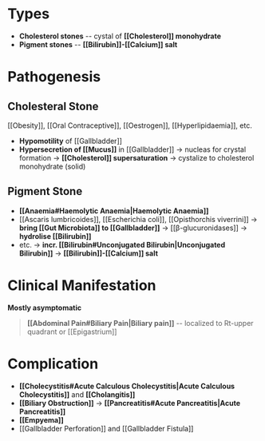 # Types
- **Cholesterol stones** -- cystal of **[[Cholesterol]] monohydrate**
- **Pigment stones** -- **[[Bilirubin]]-[[Calcium]] salt**

# Pathogenesis
## Cholesteral Stone
[[Obesity]], [[Oral Contraceptive]], [[Oestrogen]], [[Hyperlipidaemia]], etc.
- **Hypomotility** of [[Gallbladder]]
- **Hypersecretion of [[Mucus]]** in [[Gallbladder]] -> nucleas for crystal formation
-> **[[Cholesterol]] supersaturation** -> cystalize to cholesterol monohydrate (solid)

## Pigment Stone
- **[[Anaemia#Haemolytic Anaemia|Haemolytic Anaemia]]**
- [[Ascaris lumbricoides]], [[Escherichia coli]], [[Opisthorchis viverrini]] -> **bring [[Gut Microbiota]] to [[Gallbladder]]** -> [[β-glucuronidases]] -> **hydrolise [[Bilirubin]]**
- etc.
-> **incr. [[Bilirubin#Unconjugated Bilirubin|Unconjugated Bilirubin]]** -> **[[Bilirubin]]-[[Calcium]] salt**

# Clinical Manifestation
**Mostly asymptomatic**
> **[[Abdominal Pain#Biliary Pain|Biliary pain]]** -- localized to Rt-upper quadrant or [[Epigastrium]]

# Complication
- **[[Cholecystitis#Acute Calculous Cholecystitis|Acute Calculous Cholecystitis]]** and **[[Cholangitis]]**
- **[[Biliary Obstruction]]** -> **[[Pancreatitis#Acute Pancreatitis|Acute Pancreatitis]]**
- **[[Empyema]]**
- [[Gallbladder Perforation]] and [[Gallbladder Fistula]]
